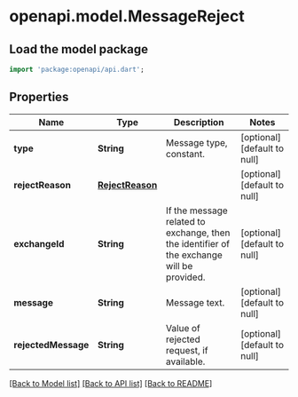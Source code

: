# openapi.model.MessageReject

## Load the model package
```dart
import 'package:openapi/api.dart';
```

## Properties
Name | Type | Description | Notes
------------ | ------------- | ------------- | -------------
**type** | **String** | Message type, constant. | [optional] [default to null]
**rejectReason** | [**RejectReason**](RejectReason.md) |  | [optional] [default to null]
**exchangeId** | **String** | If the message related to exchange, then the identifier of the exchange will be provided. | [optional] [default to null]
**message** | **String** | Message text. | [optional] [default to null]
**rejectedMessage** | **String** | Value of rejected request, if available. | [optional] [default to null]

[[Back to Model list]](../README.md#documentation-for-models) [[Back to API list]](../README.md#documentation-for-api-endpoints) [[Back to README]](../README.md)


